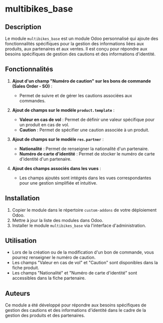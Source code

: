 # multibikes_base

## Description
Le module `multibikes_base` est un module Odoo personnalisé qui ajoute des fonctionnalités spécifiques pour la gestion des informations liées aux produits, aux partenaires et aux ventes. Il est conçu pour répondre aux besoins spécifiques de gestion des cautions et des informations d'identité.

## Fonctionnalités
1. **Ajout d'un champ "Numéro de caution" sur les bons de commande (Sales Order - SO)** :
    - Permet de suivre et de gérer les cautions associées aux commandes.

2. **Ajout de champs sur le modèle `product.template`** :
    - **Valeur en cas de vol** : Permet de définir une valeur spécifique pour un produit en cas de vol.
    - **Caution** : Permet de spécifier une caution associée à un produit.

3. **Ajout de champs sur le modèle `res.partner`** :
    - **Nationalité** : Permet de renseigner la nationalité d'un partenaire.
    - **Numéro de carte d'identité** : Permet de stocker le numéro de carte d'identité d'un partenaire.

4. **Ajout des champs associés dans les vues** :
    - Les champs ajoutés sont intégrés dans les vues correspondantes pour une gestion simplifiée et intuitive.

## Installation
1. Copier le module dans le répertoire `custom-addons` de votre déploiement Odoo.
2. Mettre à jour la liste des modules dans Odoo.
3. Installer le module `multibikes_base` via l'interface d'administration.

## Utilisation
- Lors de la création ou de la modification d'un bon de commande, vous pourrez renseigner le numéro de caution.
- Les champs "Valeur en cas de vol" et "Caution" sont disponibles dans la fiche produit.
- Les champs "Nationalité" et "Numéro de carte d'identité" sont accessibles dans la fiche partenaire.

## Auteurs
Ce module a été développé pour répondre aux besoins spécifiques de gestion des cautions et des informations d'identité dans le cadre de la gestion des produits et des partenaires.

